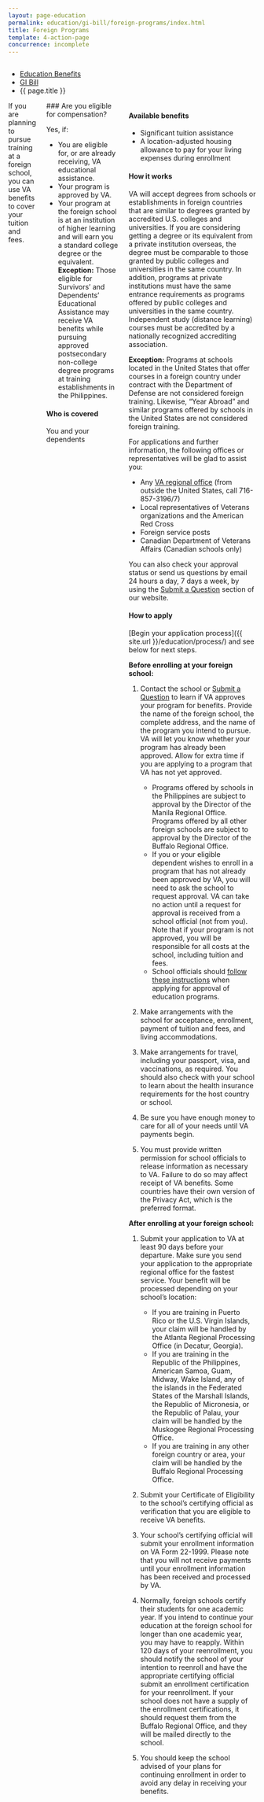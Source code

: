 ```yaml
---
layout: page-education
permalink: education/gi-bill/foreign-programs/index.html
title: Foreign Programs
template: 4-action-page
concurrence: incomplete
---
```


<div class="splash" markdown="0">
<div class="row" markdown="0">
<div class="small-12 columns" markdown="0">

<ul class="breadcrumbs" role="menubar" aria-label="Primary">
<li class="parent"><a href="{{ site.url }}/education/">Education Benefits</a></li>
<li class="parent"><a href="{{ site.url }}/education/gi-bill/">GI Bill</a></li>
<li class="active">{{ page.title }}</li>
</ul>

</div>
</div>
</div>

<div class="main" role="main" markdown="0">

<div class="section one" markdown="0">
<div class="primary" markdown="0">

<div class="row" markdown="0">
<div class="small-12 columns" markdown="1">
<div markdown="1">
If you are planning to pursue training at a foreign school, you can use VA benefits to cover your tuition and fees.
</div>
<div class="call-out" markdown="1">
### Are you eligible for compensation?

Yes, if:

- You are eligible for, or are already receiving, VA educational assistance.
- Your program is approved by VA.
- Your program at the foreign school is at an institution of higher learning and will earn you a standard college degree or the equivalent. **Exception:** Those eligible for Survivors’ and Dependents’ Educational Assistance may receive VA benefits while pursuing approved postsecondary non-college degree programs at training establishments in the Philippines.



#### Who is covered

You and your dependents

</div>

<div markdown="1">

#### Available benefits

- Significant tuition assistance
- A location-adjusted housing allowance to pay for your living expenses during enrollment

#### How it works

VA will accept degrees from schools or establishments in foreign countries that are similar to degrees granted by accredited U.S. colleges and universities. If you are considering getting a degree or its equivalent from a private institution overseas, the degree must be comparable to those granted by public colleges and universities in the same country. In addition, programs at private institutions must have the same entrance requirements as programs offered by public colleges and universities in the same country. Independent study (distance learning) courses must be accredited by a nationally recognized accrediting association.

**Exception:** Programs at schools located in the United States that offer courses in a foreign country under contract with the Department of Defense are not considered foreign training. Likewise, “Year Abroad” and similar programs offered by schools in the United States are not considered foreign training.

For applications and further information, the following offices or representatives will be glad to assist you:

- Any [VA regional office](http://www.benefits.va.gov/benefits/offices.asp) (from outside the United States, call 716-857-3196/7)
- Local representatives of Veterans organizations and the American Red Cross
- Foreign service posts
- Canadian Department of Veterans Affairs (Canadian schools only)

You can also check your approval status or send us questions by email 24 hours a day, 7 days a week, by using the [Submit a Question](http://www.benefits.va.gov/gibill/ext_redirect.asp?url=https://gibill.custhelp.com/app/ask/) section of our website.

#### How to apply

[Begin your application process]({{ site.url }}/education/process/) and see below for next steps.

**Before enrolling at your foreign school:**

1.	Contact the school or [Submit a Question](http://www.benefits.va.gov/gibill/ext_redirect.asp?url=https://gibill.custhelp.com/app/ask/) to learn if VA approves your program for benefits. Provide the name of the foreign school, the complete address, and the name of the program you intend to pursue. VA will let you know whether your program has already been approved. Allow for extra time if you are applying to a program that VA has not yet approved.
    -	Programs offered by schools in the Philippines are subject to approval by the Director of the Manila Regional Office. Programs offered by all other foreign schools are subject to approval by the Director of the Buffalo Regional Office.
    -	If you or your eligible dependent wishes to enroll in a program that has not already been approved by VA, you will need to ask the school to request approval. VA can take no action until a request for approval is received from a school official (not from you). Note that if your program is not approved, you will be responsible for all costs at the school, including tuition and fees.
    -	School officials should [follow these instructions](http://benefits.va.gov/gibill/foreign_program_approval_information_for_schools.asp) when applying for approval of education programs.

2.	Make arrangements with the school for acceptance, enrollment, payment of tuition and fees, and living accommodations.
3.	Make arrangements for travel, including your passport, visa, and vaccinations, as required. You should also check with your school to learn about the health insurance requirements for the host country or school.
4.	Be sure you have enough money to care for all of your needs until VA payments begin.
5.	You must provide written permission for school officials to release information as necessary to VA. Failure to do so may affect receipt of VA benefits. Some countries have their own version of the Privacy Act, which is the preferred format.

**After enrolling at your foreign school:**

1.	Submit your application to VA at least 90 days before your departure. Make sure you send your application to the appropriate regional office for the fastest service. Your benefit will be processed depending on your school’s location:
    -	If you are training in Puerto Rico or the U.S. Virgin Islands, your claim will be handled by the Atlanta Regional       Processing Office (in Decatur, Georgia).
    -	If you are training in the Republic of the Philippines, American Samoa, Guam, Midway, Wake Island, any of the islands in the Federated States of the Marshall Islands, the Republic of Micronesia, or the Republic of Palau, your claim will be handled by the Muskogee Regional Processing Office.
    -	If you are training in any other foreign country or area, your claim will be handled by the Buffalo Regional Processing Office.

2.	Submit your Certificate of Eligibility to the school’s certifying official as verification that you are eligible to receive VA benefits.
3.	Your school’s certifying official will submit your enrollment information on VA Form 22-1999. Please note that you will not receive payments until your enrollment information has been received and processed by VA.
4.	Normally, foreign schools certify their students for one academic year. If you intend to continue your education at the foreign school for longer than one academic year, you may have to reapply. Within 120 days of your reenrollment, you should notify the school of your intention to reenroll and have the appropriate certifying official submit an enrollment certification for your reenrollment. If your school does not have a supply of the enrollment certifications, it should request them from the Buffalo Regional Office, and they will be mailed directly to the school.
5.	You should keep the school advised of your plans for continuing enrollment in order to avoid any delay in receiving your benefits.
</div>
</div>

</div>
</div>

</div>

</div>
